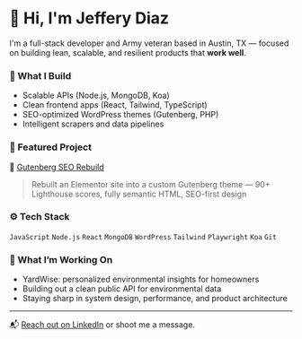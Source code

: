 # 👋 Hi, I'm Jeffery Diaz

I'm a full-stack developer and Army veteran based in Austin, TX — focused on building lean, scalable, and resilient products that **work well**.

### 🔧 What I Build
- Scalable APIs (Node.js, MongoDB, Koa)
- Clean frontend apps (React, Tailwind, TypeScript)
- SEO-optimized WordPress themes (Gutenberg, PHP)
- Intelligent scrapers and data pipelines

### 📌 Featured Project
🚀 [Gutenberg SEO Rebuild](https://github.com/Jeffthedevv/gutenberg-seo-rebuild)  
> Rebuilt an Elementor site into a custom Gutenberg theme — 90+ Lighthouse scores, fully semantic HTML, SEO-first design

### ⚙️ Tech Stack
`JavaScript` `Node.js` `React` `MongoDB` `WordPress` `Tailwind` `Playwright` `Koa` `Git`

### 🧠 What I’m Working On
- YardWise: personalized environmental insights for homeowners
- Building out a clean public API for environmental data
- Staying sharp in system design, performance, and product architecture

---

📬 [Reach out on LinkedIn](https://www.linkedin.com/in/jefferydiaz-webdeveloper/) or shoot me a message.
